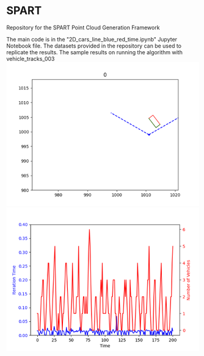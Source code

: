 # SPART
Repository for the SPART Point Cloud Generation Framework

The main code is in the "2D_cars_line_blue_red_time.ipynb" Jupyter Notebook file. The datasets provided in the repository can be used to replicate the results.
The sample results on running the algorithm with vehicle_tracks_003
![Demo GIF](2D_cars_line_blue_red_testing.gif)
![Demo Plot](Testing.png)

